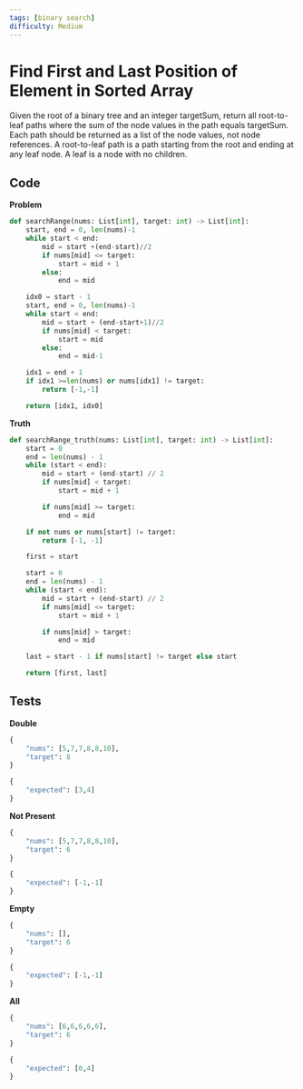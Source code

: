 ```yaml
---
tags: [binary search]
difficulty: Medium
---
```


# Find First and Last Position of Element in Sorted Array
Given the root of a binary tree and an integer targetSum, return all root-to-leaf paths where the sum of the node values in the path equals targetSum. Each path should be returned as a list of the node values, not node references. A root-to-leaf path is a path starting from the root and ending at any leaf node. A leaf is a node with no children.

## Code

**Problem**
```python
def searchRange(nums: List[int], target: int) -> List[int]:
    start, end = 0, len(nums)-1
    while start < end:
        mid = start +(end-start)//2
        if nums[mid] <= target:
            start = mid + 1
        else:
            end = mid

    idx0 = start - 1
    start, end = 0, len(nums)-1
    while start < end:
        mid = start + (end-start+1)//2
        if nums[mid] < target:
            start = mid
        else:
            end = mid-1

    idx1 = end + 1
    if idx1 >=len(nums) or nums[idx1] != target:
        return [-1,-1]

    return [idx1, idx0]
```

**Truth**
```python
def searchRange_truth(nums: List[int], target: int) -> List[int]:
    start = 0
    end = len(nums) - 1
    while (start < end):
        mid = start + (end-start) // 2
        if nums[mid] < target:
            start = mid + 1

        if nums[mid] >= target:
            end = mid

    if not nums or nums[start] != target:
        return [-1, -1]

    first = start

    start = 0
    end = len(nums) - 1
    while (start < end):
        mid = start + (end-start) // 2
        if nums[mid] <= target:
            start = mid + 1

        if nums[mid] > target:
            end = mid

    last = start - 1 if nums[start] != target else start

    return [first, last]
```

## Tests

**Double**
```python
{
    "nums": [5,7,7,8,8,10],
    "target": 8
}
```

```python
{
    "expected": [3,4]
}
```

**Not Present**
```python
{
    "nums": [5,7,7,8,8,10],
    "target": 6
}
```

```python
{
    "expected": [-1,-1]
}
```

**Empty**
```python
{
    "nums": [],
    "target": 6
}
```

```python
{
    "expected": [-1,-1]
}
```

**All**
```python
{
    "nums": [6,6,6,6,6],
    "target": 6
}
```

```python
{
    "expected": [0,4]
}
```